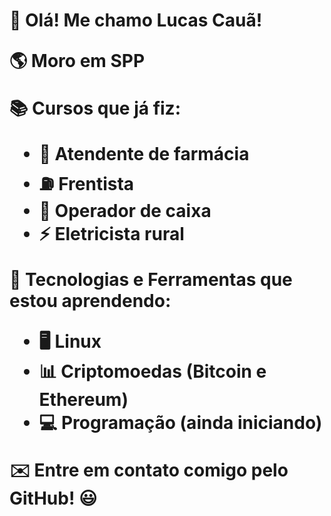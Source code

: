 <h1> 👋 Olá! Me chamo Lucas Cauã!

🌎 Moro em SPP  

 📚 Cursos que já fiz:
- 💊 Atendente de farmácia  
- ⛽ Frentista  
- 🏪 Operador de caixa  
- ⚡ Eletricista rural  

 🔧 Tecnologias e Ferramentas que estou aprendendo:
- 🖥️ Linux  
- 📊 Criptomoedas (Bitcoin e Ethereum)  
- 💻 Programação (ainda iniciando)  

✉️ Entre em contato comigo pelo GitHub! 😃<h1>
